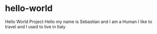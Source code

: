 # hello-world
Hello World Project
Hello my name is Sebastian and I am a Human
I like to travel and I used to live in Italy
